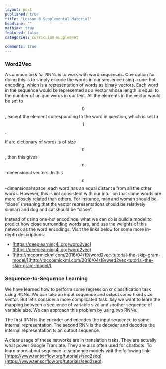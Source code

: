 ```yaml
---
layout: post
published: true
title: "Lesson 8 Supplemental Material"
headline: ""
mathjax: true
featured: false
categories: curriculum-supplement

comments: true
---
```


### <a name="word2vec"></a>Word2Vec

A common task for RNNs is to work with word sequences. One option for doing this is to simply encode the words in our sequence using a one-hot encoding, which is a representation of words as binary vectors. Each word in the sequence would be represented as a vector whose length is equal to the number of unique words in our text. All the elements in the vector would be set to $$0$$, except the element corresponding to the word in question, which is set to $$1$$.

If are dictionary of words is of size $$n$$, then this gives $$n$$-dimensional vectors. In this $$n$$-dimensional space, each word has an equal distance from all the other words. However, this is not consistent with our intuition that some words are more closely related than others. For instance, man and woman should be “close” (meaning that the vector representations should be relatively similar) and dog and cat should be “close”.

Instead of using one-hot encodings, what we can do is build a model to predict how close surrounding words are, and use the weights of this network as the word encodings. Visit the links below for some more in-depth descriptions:
* [https://deeplearning4j.org/word2vec](https://deeplearning4j.org/word2vec)
* [http://mccormickml.com/2016/04/19/word2vec-tutorial-the-skip-gram-model/](http://mccormickml.com/2016/04/19/word2vec-tutorial-the-skip-gram-model/)

### <a name="seq-to-seq"></a>Sequence-to-Sequence Learning

We have learned how to perform some regression or classification task using RNNs. We can take an input sequence and output some fixed size vector. But let’s consider a more complicated task. Say we want to learn the mapping between a sequence of variable size and another sequence of variable size. We can approach this problem by using two RNNs.

The first RNN is the encoder and encodes the input sequence to some internal representation. The second RNN is the decoder and decodes the internal representation to an output sequence.

A clear usage of these networks are in translation tasks. They are actually what power Google Translate. They are also often used for chatbots. To learn more about sequence to sequence models visit the following link: [https://www.tensorflow.org/tutorials/seq2seq](https://www.tensorflow.org/tutorials/seq2seq).
